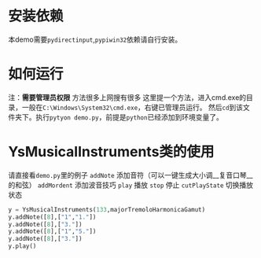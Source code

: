 # 安装依赖
本demo需要`pydirectinput`,`pypiwin32`依赖请自行安装。
# 如何运行
注：__需要管理员权限__
方法很多上网搜有很多
这里提一个方法，进入cmd.exe的目录，一般在`C:\Windows\System32\cmd.exe`，右键已管理员运行。
然后`cd`到该文件夹下。执行`pytyon demo.py`，前提是`python`已经添加到环境变量了。
# YsMusicalInstruments类的使用
请直接看`demo.py`里的例子
`addNote` 添加音符（可以一键生成大小调__复音口琴__的和弦）
`addMordent` 添加波音技巧
`play` 播放
`stop` 停止
`cutPlayState` 切换播放状态
``` python
y = YsMusicalInstruments(133,majorTremoloHarmonicaGamut)
y.addNote([8],["1","1."])
y.addNote([8],["3."])
y.addNote([8],["1","5."])
y.addNote([8],["3."])
y.play()
```
